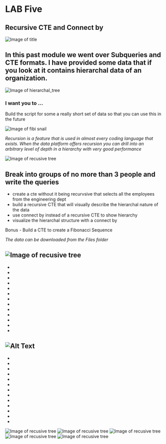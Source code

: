 # LAB Five 
## Recursive CTE and Connect by 
![Image of title](https://github.com/kerrynakayama/developintelligence_data_engineering/blob/master/Day_02/LAB_05/IMAGES/snow.jpeg)

## In this past module we went over Subqueries and CTE formats.  I have provided some data that if you look at it contains hierarchal data of an organization. 

![Image of hierarchal_tree](https://github.com/kerrynakayama/developintelligence_data_engineering/blob/master/Day_02/LAB_05/IMAGES/tree.jpg)


### I want you to ... 
Build the script for some a really short set of data so that you can use this in the future
 

![Image of fibi snail](https://github.com/kerrynakayama/developintelligence_data_engineering/blob/master/Day_02/LAB_05/IMAGES/fibi.png)


*Recursion is a feature that is used in almost every coding language that exists. When the data platform offers recursion you can drill into an arbitrary level of depth in a hierarchy with very good performance*

![Image of recusive tree](https://github.com/kerrynakayama/developintelligence_data_engineering/blob/master/Day_02/LAB_05/IMAGES/fractal-tree-index-symmetry-recursion-love-tree-thumb.jpg)

## Break into groups of no more than 3 people and write the queries 

 - create a cte without it being recurvsive that selects all the employees from the engineering dept
 - build a recursive CTE that will visually describe the hierarchal nature of the data
 - use connect by instead of a recursive CTE to show hierarchy
 - visualize the hierarchal structure with a connect by
 
 Bonus -  Build a CTE to create a Fibonacci Sequence


*The data can be downloaded from the Files folder* 

![Image of recusive tree](https://github.com/kerrynakayama/developintelligence_data_engineering/blob/master/Day_02/LAB_05/IMAGES/Screen%20Shot%202020-07-12%20at%206.44.17%20PM.png)
  - 
  - 
  - 
  - 
  - 
  - 
  - 
  - 
  - 
  - 
  - 
  - 
  - 
  - 
![Alt Text](https://media.giphy.com/media/FcFs1TW9CMVyw/giphy.gif)
  - 
  - 
  - 
  - 
  - 
  - 
  - 
  - 
  - 
  - 
  - 
  - 
  - 
  - 
![Image of recusive tree](https://github.com/kerrynakayama/developintelligence_data_engineering/blob/master/Day_02/LAB_05/IMAGES/cte_without_recursive.png)
![Image of recusive tree](https://github.com/kerrynakayama/developintelligence_data_engineering/blob/master/Day_02/LAB_05/IMAGES/recursive_image.png)
![Image of recusive tree](https://github.com/kerrynakayama/developintelligence_data_engineering/blob/master/Day_02/LAB_05/IMAGES/connect_by.png)
![Image of recusive tree](https://github.com/kerrynakayama/developintelligence_data_engineering/blob/master/Day_02/LAB_05/IMAGES/connect_by_image.png)
![Image of recusive tree](https://github.com/kerrynakayama/developintelligence_data_engineering/blob/master/Day_02/LAB_05/IMAGES/fibi_query.png)

